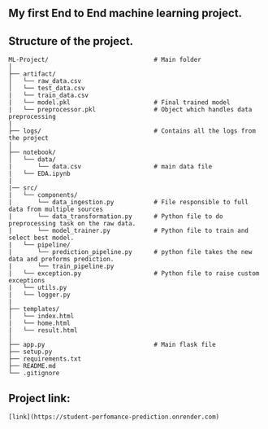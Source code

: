 ## My first End to End machine learning project.

## Structure of the project. 
    ML-Project/                             # Main folder
    │
    ├── artifact/
    │   └── raw_data.csv
    │   └── test_data.csv
    |   └── train_data.csv
    |   └── model.pkl                       # Final trained model 
    |   └── preprocessor.pkl                # Object which handles data preprocessing
    |
    ├── logs/                               # Contains all the logs from the project
    │
    ├── notebook/          
    │   └── data/
    |       └── data.csv                    # main data file
    |   └── EDA.ipynb  
    |
    |── src/ 
    |   └── components/
    |       └── data_ingestion.py           # File responsible to full data from multiple sources
    |       └── data_transformation.py      # Python file to do preprocessing task on the raw data.
    |       └── model_trainer.py            # Python file to train and select best model.
    |   └── pipeline/
    |       └── prediction_pipeline.py      # python file takes the new data and preforms prediction.
    |       └── train_pipeline.py
    |   └── exception.py                    # Python file to raise custom exceptions
    |   └── utils.py                        
    |   └── logger.py
    |
    ├── templates/
    │   └── index.html
    |   └── home.html
    |   └── result.html       
    │
    ├── app.py                              # Main flask file
    ├── setup.py
    ├── requirements.txt
    ├── README.md
    └── .gitignore

## Project link:
    [link](https://student-perfomance-prediction.onrender.com)

